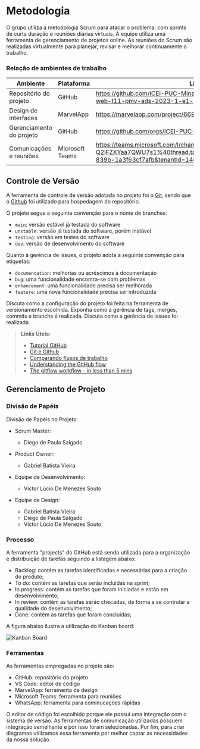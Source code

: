 
# Metodologia

O grupo utiliza a metodologia Scrum para atacar o problema, com sprints de curta duração e reuniões diárias virtuais. A equipe utiliza uma ferramenta de gerenciamento de projetos online. As reuniões do Scrum são realizadas virtualmente para planejar, revisar e melhorar continuamente o trabalho.

### Relação de ambientes de trabalho

|  Ambiente             | Plataforma | Link de acesso                                                                                                                 |
|-----------------------|------------|--------------------------------------------------------------------------------------------------------------------------------|
|Repositório do projeto | GitHub     | https://github.com/ICEI-PUC-Minas-PMV-ADS/pmv-ads-2023-1-e1-proj-web-t11-pmv-ads-2023-1-e1-proj-web-t11-05/blob/main/README.md |
|Design de interfaces   |MarvelApp   | https://marvelapp.com/project/6694194                                                                                          |
|Gerenciamento do projeto| GitHub    | https://github.com/orgs/ICEI-PUC-Minas-PMV-ADS/projects/418                                                                    |
|Comunicações e reuniões| Microsoft Teams|https://teams.microsoft.com/l/channel/19%3a2mjgrpubPrXAUV1BZVy29nj_OFw-Q2lFZXYaa7QWU7s1%40thread.tacv2/Geral?groupId=ac151284-a96f-4793-839b-1a3f63cf7afb&tenantId=14cbd5a7-ec94-46ba-b314-cc0fc972a161                                                                            |

## Controle de Versão

A ferramenta de controle de versão adotada no projeto foi o
[Git](https://git-scm.com/), sendo que o [Github](https://github.com)
foi utilizado para hospedagem do repositório.

O projeto segue a seguinte convenção para o nome de branches:

- `main`: versão estável já testada do software
- `unstable`: versão já testada do software, porém instável
- `testing`: versão em testes do software
- `dev`: versão de desenvolvimento do software

Quanto à gerência de issues, o projeto adota a seguinte convenção para
etiquetas:

- `documentation`: melhorias ou acréscimos à documentação
- `bug`: uma funcionalidade encontra-se com problemas
- `enhancement`: uma funcionalidade precisa ser melhorada
- `feature`: uma nova funcionalidade precisa ser introduzida

Discuta como a configuração do projeto foi feita na ferramenta de versionamento escolhida. Exponha como a gerência de tags, merges, commits e branchs é realizada. Discuta como a gerência de issues foi realizada.

> **Links Úteis**:
> - [Tutorial GitHub](https://guides.github.com/activities/hello-world/)
> - [Git e Github](https://www.youtube.com/playlist?list=PLHz_AreHm4dm7ZULPAmadvNhH6vk9oNZA)
>  - [Comparando fluxos de trabalho](https://www.atlassian.com/br/git/tutorials/comparing-workflows)
> - [Understanding the GitHub flow](https://guides.github.com/introduction/flow/)
> - [The gitflow workflow - in less than 5 mins](https://www.youtube.com/watch?v=1SXpE08hvGs)

## Gerenciamento de Projeto

### Divisão de Papéis

Divisão de Papéis no Projeto:

 - Scrum Master: 
   - Diego de Paula Salgado

 - Product Owner: 
   - Gabriel Batista Vieira

 - Equipe de Desenvolvimento: 
   - Victor Lúcio De Menezes Souto
 
 - Equipe de Design: 
   - Gabriel Batista Vieira
   - Diego de Paula Salgado  
   - Victor Lúcio De Menezes Souto


### Processo

A ferramenta "projects" do GitHub está sendo utilizada para a organização e distribuição de tarefas seguindo a listagem abaixo:

  - Backlog: contém as tarefas identificadas e necessárias para a criação do produto;
  - To do: contém as tarefas que serão incluídas na sprint;
  - In progress: contém as tarefas que foram iniciadas e estão em desenvolvimento;
  - In review: contém as tarefas serão checadas, de forma a se controlar a qualidade do desenvolvimento;
  - Done: contém as tarefas que foram concluídas;

A figura abaixo ilustra a utilização do Kanban board:

![Kanban Board](https://user-images.githubusercontent.com/126190493/233441137-a98b27b0-4449-4fa0-a913-67cae7266f6c.jpg)


### Ferramentas

As ferramentas empregadas no projeto são:

- GitHub: repositório do projeto
- VS Code: editor de código
- MarvelApp: ferramenta de design
- Microsoft Teams: ferramenta para reuniões
- WhatsApp: ferramenta para cominucações rápidas


O editor de código foi escolhido porque ele possui uma integração com o
sistema de versão. As ferramentas de comunicação utilizadas possuem
integração semelhante e por isso foram selecionadas. Por fim, para criar
diagramas utilizamos essa ferramenta por melhor captar as
necessidades da nossa solução.


